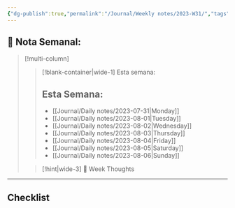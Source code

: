 ```yaml
---
{"dg-publish":true,"permalink":"/Journal/Weekly notes/2023-W31/","tags":["NoteType/Weekly"],"created":"2023-09-14T22:00:01.407-05:00","updated":"2023-10-03T16:14:20.904-05:00"}
---
```



## 📅 Nota Semanal:


> [!multi-column]
> 
> > [!blank-container|wide-1] Esta semana:
> > ## Esta Semana:
> >- [[Journal/Daily notes/2023-07-31\|Monday]]
> > - [[Journal/Daily notes/2023-08-01\|Tuesday]]
> > - [[Journal/Daily notes/2023-08-02\|Wednesday]]
> > - [[Journal/Daily notes/2023-08-03\|Thursday]]
> > - [[Journal/Daily notes/2023-08-04\|Friday]]
> > - [[Journal/Daily notes/2023-08-05\|Saturday]]
> > - [[Journal/Daily notes/2023-08-06\|Sunday]]
> 
> > [!hint|wide-3] 💭 Week Thoughts
> > 

- - - 
## Checklist

